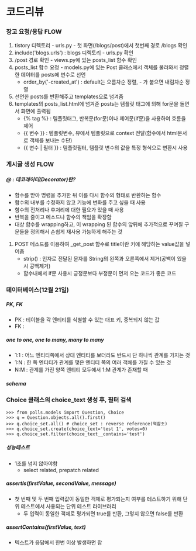 # 코드리뷰
### 장고 요청/응답 FLOW
1. tistory 디렉토리 - urls.py - 첫 화면(/blogs/post)에서 첫번째 경로 /blogs 확인
2. include('blogs.urls') : blogs 디렉토리 - urls.py 확인
3. /post 경로 확인 - views.py에 있는 posts_list 함수 확인
4. posts_list 함수 요청 - models.py에 있는 Post 클래스에서 객체를 불러와서 정렬한 데이터를 posts에 변수로 선언
   - order_by('-created_at') : default는 오름차순 정렬, - 가 붙으면 내림차순 정렬
5. 선언한 posts를 반환해주고 templates으로 넘겨줌
6. templates의 posts_list.html에 넘겨준 posts는 템플릿 태그에 의해 for문을 돌면서 화면에 출력됨 
   - {% tag %} : 템플릿태그, 반복문(for문)이나 제어문(if문)을 사용하여 흐름을 제어
   - {{ 변수 }} : 템플릿변수, 뷰에서 템플릿으로 context 전달(함수에서 html문서로 객체를 보내는 수단)
   - {{ 변수 | 필터 }} : 템플릿필터, 템플릿 변수의 값을 특정 형식으로 변환시 사용
### 게시글 생성 FLOW
##### @ : 데코레이터(Decorator)란?
- 함수를 받아 명령을 추가한 뒤 이를 다시 함수의 형태로 반환하는 함수
- 함수의 내부를 수정하지 않고 기능에 변화를 주고 싶을 때 사용
- 함수의 전처리나 후처리에 대한 필요가 있을 때 사용
- 반복을 줄이고 메소드나 함수의 책임을 확장함
- 대상 함수를 wrapping하고, 이 wrapping 된 함수의 앞뒤에 추가적으로 꾸며질 구문들을 정의해서 손쉽게 재사용 가능하게 해주는 것
1. POST 메소드를 이용하여 _get_post 함수로 title이란 키에 해당하는 value값을 넣어줌
   - strip() : 인자로 전달된 문자를 String의 왼쪽과 오른쪽에서 제거(공백이 있을시 공백제거)
   - 함수내에서 if문 사용시 긍정문보다 부정문이 먼저 오는 코드가 좋은 코드
   
### 데이터베이스(12월 21일)
##### PK, FK
- PK : 테이블을 각 엔티티를 식별할 수 있는 대표 키, 중복되지 않는 값
- FK : 
##### one to one, one to many, many to many
- 1:1 : 어느 엔티티쪽에서 상대 엔티티를 보더라도 반드시 단 하나씩 관계를 가지는 것
- 1:N : 한 쪽 엔티티가 관계를 맺은 엔티티 쪽의 여러 객체를 가질 수 있는 것
- N:M : 관계를 가진 양쪽 엔티티 모두에서 1:M 관계가 존재할 때
##### schema

### Choice 클래스의 choice_text 생성 후, 필터 검색
    
    
    >>> from polls.models import Question, Choice
    >>> q = Question.objects.all().first()
    >>> q.choice_set.all() # choice_set : reverse reference(역참조)
    >>> q.choice_set.create(choice_text='test 1', votes=0)
    >>> q.choice_set.filter(choice_text__contains='test')
    
##### 성능테스트
- 1초를 넘지 않아야함
  - select related, prepatch related
  
##### assertIs(firstValue, secondValue, message)
- 첫 번째 및 두 번째 입력값이 동일한 객체로 평가되는지 여부를 테스트하기 위해 단위 테스트에서 사용되는 단위 테스트 라이브러리
  - 두 입력이 동일한 객체로 평가되면 true를 반환, 그렇지 않으면 false를 반환
##### assertContains(firstValue, text)
- 텍스트가 응답에서 한번 이상 발생하면 참

